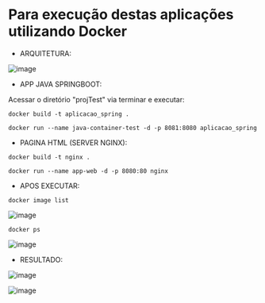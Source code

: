 # Para execução destas aplicações utilizando Docker

* ARQUITETURA:

![image](https://github.com/aannddrree/ProjectOnlineDocker/assets/8753843/455d8b3a-827e-4be7-9574-2926f4bec380)


* APP JAVA SPRINGBOOT:

Acessar o diretório "projTest" via terminar e executar:

```
docker build -t aplicacao_spring .
```

```
docker run --name java-container-test -d -p 8081:8080 aplicacao_spring 
```

* PAGINA HTML (SERVER NGINX):

```
docker build -t nginx .
```

```
docker run --name app-web -d -p 8080:80 nginx 
```

* APOS EXECUTAR:

```
docker image list
```

![image](https://github.com/aannddrree/ProjectOnlineDocker/assets/8753843/23ee726e-e975-455a-a6d3-04f35eedd3ca)

```
docker ps
```

![image](https://github.com/aannddrree/ProjectOnlineDocker/assets/8753843/d8f13b95-c961-41fc-a458-51325b9a94bd)

* RESULTADO:

![image](https://github.com/aannddrree/ProjectOnlineDocker/assets/8753843/62cd95bb-1948-48fc-8f36-cd9236a25933)

![image](https://github.com/aannddrree/ProjectOnlineDocker/assets/8753843/49802b91-6bf1-4d8c-a462-12c673567eab)
